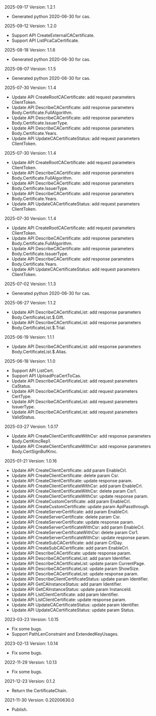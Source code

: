 2025-09-17 Version: 1.2.1
- Generated python 2020-06-30 for cas.

2025-09-12 Version: 1.2.0
- Support API CreateExternalCACertificate.
- Support API ListPcaCaCertificate.


2025-08-18 Version: 1.1.6
- Generated python 2020-06-30 for cas.

2025-08-07 Version: 1.1.5
- Generated python 2020-06-30 for cas.

2025-07-30 Version: 1.1.4
- Update API CreateRootCACertificate: add request parameters ClientToken.
- Update API DescribeCACertificate: add response parameters Body.Certificate.FullAlgorithm.
- Update API DescribeCACertificate: add response parameters Body.Certificate.IssuerType.
- Update API DescribeCACertificate: add response parameters Body.Certificate.Years.
- Update API UpdateCACertificateStatus: add request parameters ClientToken.


2025-07-30 Version: 1.1.4
- Update API CreateRootCACertificate: add request parameters ClientToken.
- Update API DescribeCACertificate: add response parameters Body.Certificate.FullAlgorithm.
- Update API DescribeCACertificate: add response parameters Body.Certificate.IssuerType.
- Update API DescribeCACertificate: add response parameters Body.Certificate.Years.
- Update API UpdateCACertificateStatus: add request parameters ClientToken.


2025-07-30 Version: 1.1.4
- Update API CreateRootCACertificate: add request parameters ClientToken.
- Update API DescribeCACertificate: add response parameters Body.Certificate.FullAlgorithm.
- Update API DescribeCACertificate: add response parameters Body.Certificate.IssuerType.
- Update API DescribeCACertificate: add response parameters Body.Certificate.Years.
- Update API UpdateCACertificateStatus: add request parameters ClientToken.


2025-07-02 Version: 1.1.3
- Generated python 2020-06-30 for cas.

2025-06-27 Version: 1.1.2
- Update API DescribeCACertificateList: add response parameters Body.CertificateList.$.Gift.
- Update API DescribeCACertificateList: add response parameters Body.CertificateList.$.Trial.


2025-06-19 Version: 1.1.1
- Update API DescribeCACertificateList: add response parameters Body.CertificateList.$.Alias.


2025-06-18 Version: 1.1.0
- Support API ListCert.
- Support API UploadPcaCertToCas.
- Update API DescribeCACertificateList: add request parameters CaStatus.
- Update API DescribeCACertificateList: add request parameters CertType.
- Update API DescribeCACertificateList: add request parameters IssuerType.
- Update API DescribeCACertificateList: add request parameters ValidStatus.


2025-03-27 Version: 1.0.17
- Update API CreateClientCertificateWithCsr: add response parameters Body.CertKmcRep1.
- Update API CreateClientCertificateWithCsr: add response parameters Body.CertSignBufKmc.


2025-01-21 Version: 1.0.16
- Update API CreateClientCertificate: add param EnableCrl.
- Update API CreateClientCertificate: delete param Csr.
- Update API CreateClientCertificate: update response param.
- Update API CreateClientCertificateWithCsr: add param EnableCrl.
- Update API CreateClientCertificateWithCsr: delete param Csr1.
- Update API CreateClientCertificateWithCsr: update response param.
- Update API CreateCustomCertificate: add param EnableCrl.
- Update API CreateCustomCertificate: update param ApiPassthrough.
- Update API CreateServerCertificate: add param EnableCrl.
- Update API CreateServerCertificate: delete param Csr.
- Update API CreateServerCertificate: update response param.
- Update API CreateServerCertificateWithCsr: add param EnableCrl.
- Update API CreateServerCertificateWithCsr: delete param Csr1.
- Update API CreateServerCertificateWithCsr: update response param.
- Update API CreateSubCACertificate: add param CrlDay.
- Update API CreateSubCACertificate: add param EnableCrl.
- Update API DescribeCACertificate: update response param.
- Update API DescribeCACertificateList: add param Identifier.
- Update API DescribeCACertificateList: update param CurrentPage.
- Update API DescribeCACertificateList: update param ShowSize.
- Update API DescribeCACertificateList: update response param.
- Update API DescribeClientCertificateStatus: update param Identifier.
- Update API GetCAInstanceStatus: add param Identifier.
- Update API GetCAInstanceStatus: update param InstanceId.
- Update API ListClientCertificate: add param Identifier.
- Update API ListClientCertificate: update response param.
- Update API UpdateCACertificateStatus: update param Identifier.
- Update API UpdateCACertificateStatus: update param Status.


2023-03-23 Version: 1.0.15
- Fix some bugs.
- Support PathLenConstraint and ExtendedKeyUsages.

2023-02-13 Version: 1.0.14
- Fix some bugs.

2022-11-29 Version: 1.0.13
- Fix some bugs.

2021-12-23 Version: 0.1.2
- Return the CertificateChain.

2021-11-30 Version: 0.20200630.0
- Publish.

